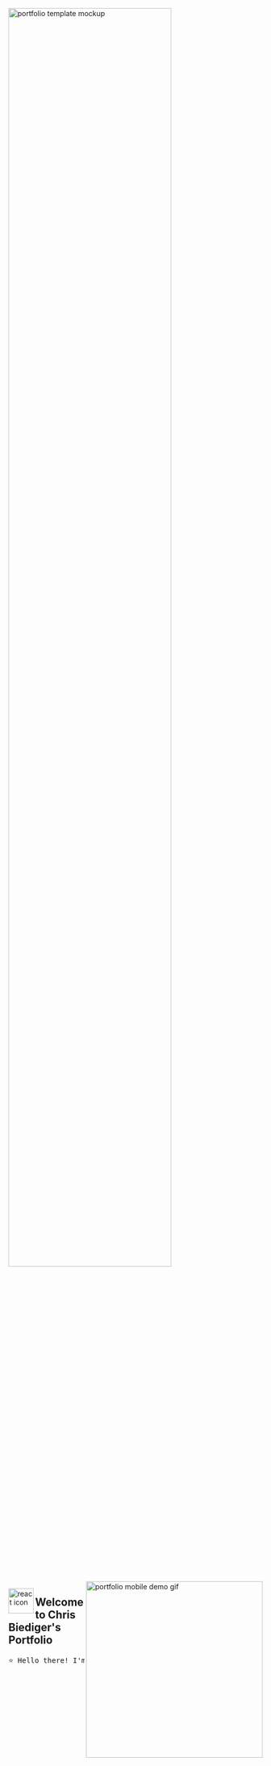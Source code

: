 <img width="80%" align="center" src="https://github.com/Dorota1997/react-frontend-dev-portfolio/blob/images/images/portfolio_mockup.png" alt="portfolio template mockup" /> <br/>
<img height="350px" align="right" src="https://github.com/Dorota1997/react-frontend-dev-portfolio/blob/images/images/mobile-demo.gif" alt="portfolio mobile demo gif"/>

<img align="left" src="https://github.com/leungwensen/svg-icon/blob/master/dist/svg/logos/react.svg" height="50" alt="react icon"/>
<h2>Welcome to Chris Biediger's Portfolio</h2>

<pre>
⭐ Hello there! I'm Christopher Biediger, a dedicated Frontend Developer with a strong background in crafting seamless user experiences. I love creating beautiful UIs with the functionality the user needs! I am Currently based in Sneads Ferry, NC, I thrive on transforming ideas into robust, responsive, and user-friendly web applications.
</pre>


